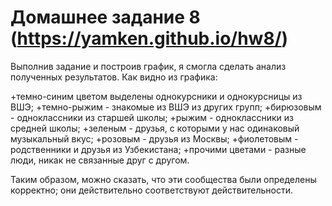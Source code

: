 # Домашнее задание 8 (https://yamken.github.io/hw8/)
Выполнив задание и построив график, я смогла сделать анализ полученных результатов. Как видно из графика:

   +темно-синим цветом выделены однокурсники и однокурсницы из ВШЭ; 
   +темно-рыжим - знакомые из ВШЭ из других групп; 
   +бирюзовым - одноклассники из старшей школы; 
   +рыжим - одноклассники из средней школы; 
   +зеленым - друзья, с которыми у нас одинаковый музыкальный вкус; 
   +розовым - друзья из Москвы; 
   +фиолетовым - родственники и друзья из Узбекистана; 
   +прочими цветами - разные люди, никак не связанные друг с другом.

Таким образом, можно сказать, что эти сообщества были определены корректно; они действительно соответствуют действительности.
